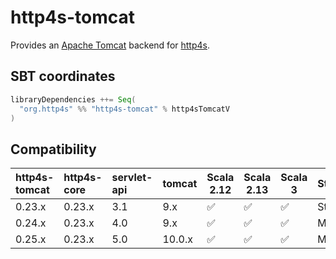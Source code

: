# http4s-tomcat

Provides an [Apache Tomcat][tomcat] backend for [http4s][http4s].

## SBT coordinates

```scala
libraryDependencies ++= Seq(
  "org.http4s" %% "http4s-tomcat" % http4sTomcatV
)
```

## Compatibility

| http4s-tomcat | http4s-core | servlet-api | tomcat | Scala 2.12 | Scala 2.13 | Scala 3 | Status    |
|:--------------|:---------------|:------------|--------|------------|------------|---------|:----------|
| 0.23.x        | 0.23.x         | 3.1         | 9.x    | ✅         | ✅         | ✅      | Stable    |
| 0.24.x        | 0.23.x         | 4.0         | 9.x    | ✅         | ✅         | ✅      | Milestone |
| 0.25.x        | 0.23.x         | 5.0         | 10.0.x | ✅         | ✅         | ✅      | Milestone |

[http4s]: https://http4s.org/
[tomcat]: https://tomcat.apache.org/index.html

